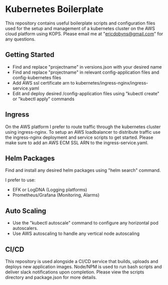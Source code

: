 # Kubernetes Boilerplate

This repository contains useful boilerplate scripts and configuration files used for the setup and management of a kubernetes cluster on the AWS cloud platform using KOPS. Please email me at "ericdobyns@gmail.com" for any questions.

## Getting Started

- Find and replace "projectname" in versions.json with your desired name
- Find and replace "projectname" in relevant config-application files and config-kubernetes files
- Add AWS ssl certificate arn to kubernetes/ingress-nginx/ingress-service.yaml
- Edit and deploy desired /config-application files using "kubectl create" or "kubectl apply" commands

## Ingress

On the AWS platform I prefer to route traffic through the kubernetes cluster using ingress-nginx. To setup an AWS loadbalancer to distribute traffic use the ingress-nginx deployment and service scripts to get started. Please make sure to add an AWS ECM SSL ARN to the ingress-service.yaml.

## Helm Packages

Find and install any desired helm packages using "helm search" command.

I prefer to use:
- EFK or LogDNA (Logging platforms)
- Prometheus/Grafana (Monitoring, Alarms)

## Auto Scaling

- Use the "kubectl autoscale" command to configure any horizontal pod autoscalers. 
- Use AWS autoscaling to handle any vertical node autoscaling 

## CI/CD

This repository is used alongside a CI/CD service that builds, uploads and deploys new application images. Node/NPM is used to run bash scripts and deliver slack notifications upon completion. Please view the scripts directory and package.json for more details.